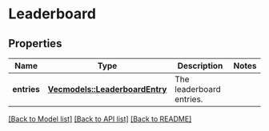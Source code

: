 # Leaderboard

## Properties

Name | Type | Description | Notes
------------ | ------------- | ------------- | -------------
**entries** | [**Vec<models::LeaderboardEntry>**](LeaderboardEntry.md) | The leaderboard entries. | 

[[Back to Model list]](../README.md#documentation-for-models) [[Back to API list]](../README.md#documentation-for-api-endpoints) [[Back to README]](../README.md)


